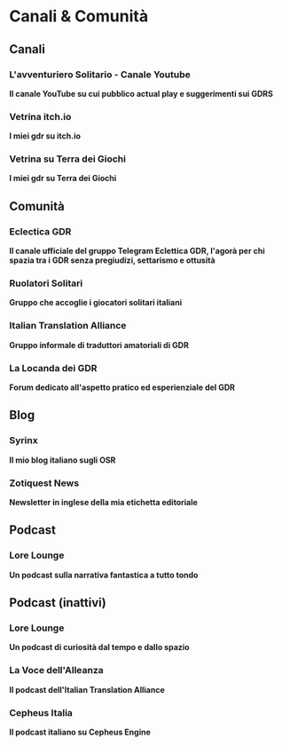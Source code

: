# Canali & Comunità

## Canali

<div class="card">
  <h3>L'avventuriero Solitario - Canale Youtube</h3>
  <p><b>Il canale YouTube su cui pubblico actual play e suggerimenti sui GDRS</b></p>
  <a href="https://www.youtube.com/@avventurierosolitario/"><span class="card-link-spanner"></span></a>
</div>

<div class="card">
  <h3>Vetrina itch.io</h3>
  <p><b>I miei gdr su itch.io</b></p>
  <a href="https://zeruhur.itch.io/"><span class="card-link-spanner"></span></a>
</div>

<div class="card">
  <h3>Vetrina su Terra dei Giochi</h3>
  <p><b>I miei gdr su Terra dei Giochi</b></p>
  <a href="https://www.terradeigiochi.it/jmarketplace/38_zotiquest-games/products/"><span class="card-link-spanner"></span></a>
</div>

## Comunità

<div class="card">
  <h3>Eclectica GDR</h3>
  <p><b>Il canale ufficiale del gruppo Telegram Eclettica GDR, l'agorà per chi spazia tra i GDR senza pregiudizi, settarismo e ottusità</b></p>
  <a href="https://linktr.ee/eclecticagdr"><span class="card-link-spanner"></span></a>
</div>

<div class="card">
  <h3>Ruolatori Solitari</h3>
  <p><b>Gruppo che accoglie i giocatori solitari italiani</b></p>
  <a href="https://linktr.ee/ruolatorisolitari"><span class="card-link-spanner"></span></a>
</div>

<div class="card">
  <h3>Italian Translation Alliance</h3>
  <p><b>Gruppo informale di traduttori amatoriali di GDR</b></p>
  <a href="https://italiantranslationalliance.org/"><span class="card-link-spanner"></span></a>
</div>

<div class="card">
  <h3>La Locanda dei GDR</h3>
  <p><b>Forum dedicato all'aspetto pratico ed esperienziale del GDR</b></p>
  <a href="https://forum.locandagdr.it/"><span class="card-link-spanner"></span></a>
</div>

## Blog

<div class="card">
  <h3>Syrinx</h3>
  <p><b>Il mio blog italiano sugli OSR</b></p>
  <a href="https://syrinx.zeruhur.space/"><span class="card-link-spanner"></span></a>
</div>

<div class="card">
  <h3>Zotiquest News</h3>
  <p><b>Newsletter in inglese della mia etichetta editoriale</b></p>
  <a href="https://newsletter.zotiquestgames.com/"><span class="card-link-spanner"></span></a>
</div>

## Podcast

<div class="card">
  <h3>Lore Lounge</h3>
  <p><b>Un podcast sulla narrativa fantastica a tutto tondo</b></p>
  <a href="https://podcasters.spotify.com/pod/show/lorelounge/"><span class="card-link-spanner"></span></a>
</div>

## Podcast (inattivi)

<div class="card">
  <h3>Lore Lounge</h3>
  <p><b>Un podcast di curiosità dal tempo e dallo spazio</b></p>
  <a href="https://podcasters.spotify.com/pod/show/wunderkammer/"><span class="card-link-spanner"></span></a>
</div>

<div class="card">
  <h3>La Voce dell'Alleanza</h3>
  <p><b>Il podcast dell'Italian Translation Alliance</b></p>
  <a href="https://podcasters.spotify.com/pod/show/itatranslationalliance/"><span class="card-link-spanner"></span></a>
</div>

<div class="card">
  <h3>Cepheus Italia</h3>
  <p><b>Il podcast italiano su Cepheus Engine</b></p>
  <a href="https://podcasters.spotify.com/pod/show/cepheus-italia/"><span class="card-link-spanner"></span></a>
</div>

